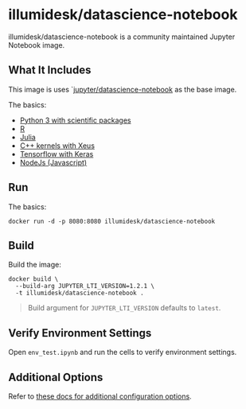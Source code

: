 # illumidesk/datascience-notebook

illumidesk/datascience-notebook is a community maintained Jupyter Notebook image.

## What It Includes

This image is uses `[jupyter/datascience-notebook](https://github.com/jupyter/docker-stacks/datascience-notebook) as the base image.

The basics:

- [Python 3 with scientific packages](https://www.anaconda.com/distribution/)
- [R](https://github.com/IRkernel/IRkernel)
- [Julia](https://github.com/JuliaLang/IJulia.jl)
- [C++ kernels with Xeus](http://quantstack.net/xeus.html)
- [Tensorflow with Keras](https://www.tensorflow.org/)
- [NodeJs (Javascript)](http://n-riesco.github.io/ijavascript/)

## Run

The basics:

    docker run -d -p 8080:8080 illumidesk/datascience-notebook

## Build

Build the image:

    docker build \
      --build-arg JUPYTER_LTI_VERSION=1.2.1 \
      -t illumidesk/datascience-notebook .

> Build argument for `JUPYTER_LTI_VERSION` defaults to `latest`.

## Verify Environment Settings

Open `env_test.ipynb` and run the cells to verify environment settings.

## Additional Options

Refer to [these docs for additional configuration options](https://jupyter-docker-stacks.readthedocs.io/en/latest/).